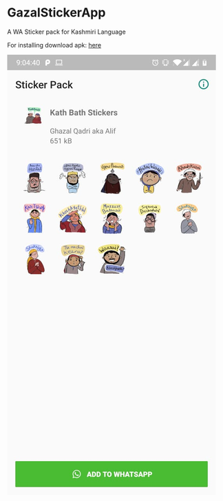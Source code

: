 # GazalStickerApp
A WA Sticker pack for Kashmiri Language

For installing download apk: [here](https://github.com/romaan7/GazalStickerApp/blob/master/release/app-release.apk?raw=true "Download APK")

![alt text](Screenshot.jpeg?raw=true "SCREEN")

